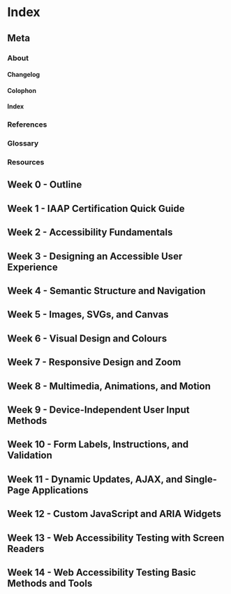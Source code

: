 # Index

## Meta

### About

#### Changelog

#### Colophon

#### Index

### References

### Glossary

### Resources

## Week 0 - Outline

## Week 1 - IAAP Certification Quick Guide

## Week 2 - Accessibility Fundamentals

## Week 3 - Designing an Accessible User Experience

## Week 4 - Semantic Structure and Navigation

## Week 5 - Images, SVGs, and Canvas

## Week 6 - Visual Design and Colours

## Week 7 - Responsive Design and Zoom

## Week 8 - Multimedia, Animations, and Motion

## Week 9 - Device-Independent User Input Methods

## Week 10 - Form Labels, Instructions, and Validation

## Week 11 - Dynamic Updates, AJAX, and Single-Page Applications

## Week 12 - Custom JavaScript and ARIA Widgets

## Week 13 - Web Accessibility Testing with Screen Readers

## Week 14 - Web Accessibility Testing Basic Methods and Tools
